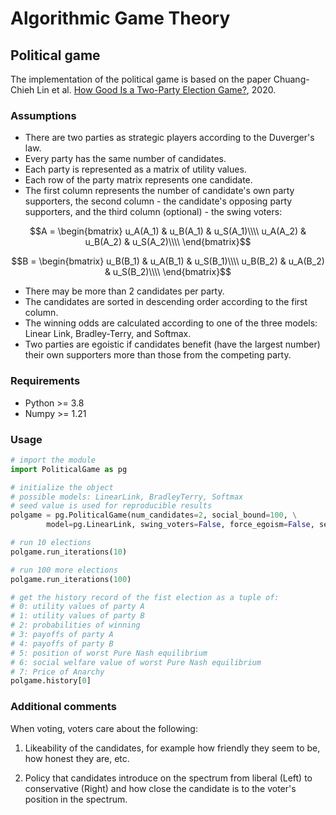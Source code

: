 # Algorithmic Game Theory

## Political game

The implementation of the political game is based on the paper Chuang-Chieh Lin et al. [How Good Is a Two-Party Election Game?](https://arxiv.org/abs/2001.05692), 2020.

### Assumptions

- There are two parties as strategic players according to the Duverger's law.
- Every party has the same number of candidates.
- Each party is represented as a matrix of utility values.
- Each row of the party matrix represents one candidate.
- The first column represents the number of candidate's own party supporters, the second column - the candidate's opposing party supporters, and the third column (optional) - the swing voters:

$$A =
\begin{bmatrix}
    u_A(A_1) & u_B(A_1) & u_S(A_1)\\\\
    u_A(A_2) & u_B(A_2) & u_S(A_2)\\\\
\end{bmatrix}$$

$$B =
\begin{bmatrix}
 u_B(B_1) & u_A(B_1) & u_S(B_1)\\\\
 u_B(B_2) & u_A(B_2) & u_S(B_2)\\\\
\end{bmatrix}$$

- There may be more than 2 candidates per party.
- The candidates are sorted in descending order according to the first column.
- The winning odds are calculated according to one of the three models: Linear Link, Bradley-Terry, and Softmax.
- Two parties are egoistic if candidates benefit (have the largest number) their own supporters more than those from the competing party.

### Requirements

- Python >= 3.8
- Numpy >= 1.21

### Usage

```python
# import the module
import PoliticalGame as pg

# initialize the object
# possible models: LinearLink, BradleyTerry, Softmax
# seed value is used for reproducible results
polgame = pg.PoliticalGame(num_candidates=2, social_bound=100, \
        model=pg.LinearLink, swing_voters=False, force_egoism=False, seed=0)

# run 10 elections
polgame.run_iterations(10)

# run 100 more elections
polgame.run_iterations(100)

# get the history record of the fist election as a tuple of:
# 0: utility values of party A
# 1: utility values of party B
# 2: probabilities of winning
# 3: payoffs of party A
# 4: payoffs of party B
# 5: position of worst Pure Nash equilibrium
# 6: social welfare value of worst Pure Nash equilibrium
# 7: Price of Anarchy
polgame.history[0]
```

### Additional comments

When voting, voters care about the following:

1. Likeability of the candidates, for example how friendly they seem to be, how honest they are, etc.

2. Policy that candidates introduce on the spectrum from liberal (Left) to conservative (Right) and how close the candidate is to the voter's position in the spectrum.